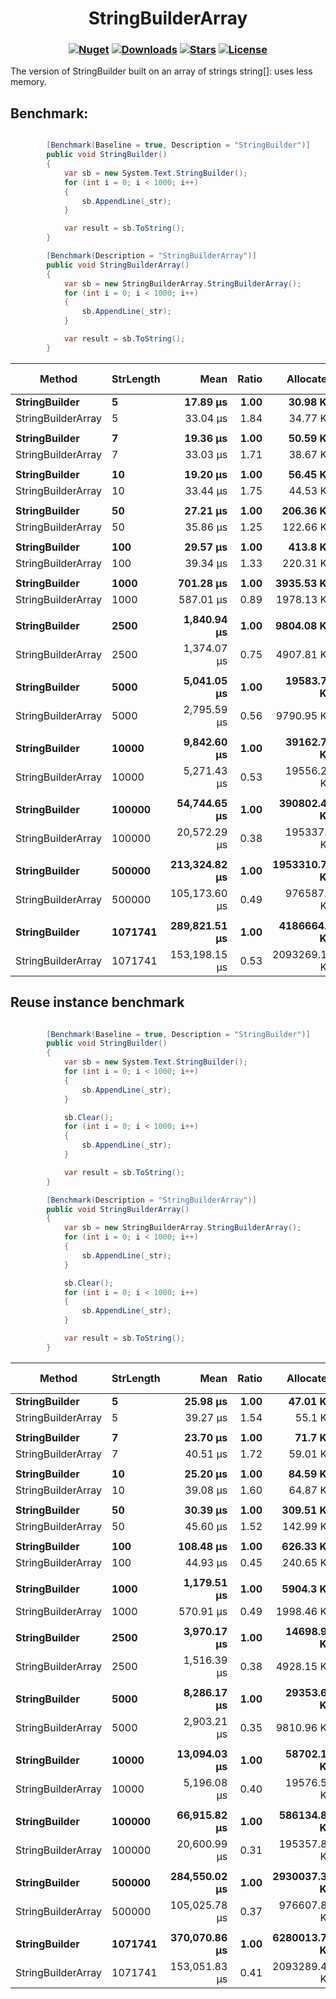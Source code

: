 <h1 align="center">
  <a>StringBuilderArray</a>
</h1>

<h3 align="center">

  [![Nuget](https://img.shields.io/nuget/v/StringBuilderArray?logo=StringBuilderArray)](https://www.nuget.org/packages/StringBuilderArray/)
  [![Downloads](https://img.shields.io/nuget/dt/StringBuilderArray.svg)](https://www.nuget.org/packages/StringBuilderArray/)
  [![Stars](https://img.shields.io/github/stars/SoftStoneDevelop/StringBuilderArray?color=brightgreen)](https://github.com/SoftStoneDevelop/StringBuilderArray/stargazers)
  [![License](https://img.shields.io/badge/license-MIT-blue.svg)](LICENSE)

</h3>

The version of StringBuilder built on an array of strings string[]: uses less memory.

## Benchmark:

```C#

        [Benchmark(Baseline = true, Description = "StringBuilder")]
        public void StringBuilder()
        {
            var sb = new System.Text.StringBuilder();
            for (int i = 0; i < 1000; i++)
            {
                sb.AppendLine(_str);
            }

            var result = sb.ToString();
        }

        [Benchmark(Description = "StringBuilderArray")]
        public void StringBuilderArray()
        {
            var sb = new StringBuilderArray.StringBuilderArray();
            for (int i = 0; i < 1000; i++)
            {
                sb.AppendLine(_str);
            }

            var result = sb.ToString();
        }

```

|             Method | StrLength |          Mean | Ratio |     Allocated | Alloc Ratio |
|------------------- |---------- |--------------:|------:|--------------:|------------:|
|      **StringBuilder** |         **5** |      **17.89 μs** |  **1.00** |      **30.98 KB** |        **1.00** |
| StringBuilderArray |         5 |      33.04 μs |  1.84 |      34.77 KB |        1.12 |
|                    |           |               |       |               |             |
|      **StringBuilder** |         **7** |      **19.36 μs** |  **1.00** |      **50.59 KB** |        **1.00** |
| StringBuilderArray |         7 |      33.03 μs |  1.71 |      38.67 KB |        0.76 |
|                    |           |               |       |               |             |
|      **StringBuilder** |        **10** |      **19.20 μs** |  **1.00** |      **56.45 KB** |        **1.00** |
| StringBuilderArray |        10 |      33.44 μs |  1.75 |      44.53 KB |        0.79 |
|                    |           |               |       |               |             |
|      **StringBuilder** |        **50** |      **27.21 μs** |  **1.00** |     **206.36 KB** |        **1.00** |
| StringBuilderArray |        50 |      35.86 μs |  1.25 |     122.66 KB |        0.59 |
|                    |           |               |       |               |             |
|      **StringBuilder** |       **100** |      **29.57 μs** |  **1.00** |      **413.8 KB** |        **1.00** |
| StringBuilderArray |       100 |      39.34 μs |  1.33 |     220.31 KB |        0.53 |
|                    |           |               |       |               |             |
|      **StringBuilder** |      **1000** |     **701.28 μs** |  **1.00** |    **3935.53 KB** |        **1.00** |
| StringBuilderArray |      1000 |     587.01 μs |  0.89 |    1978.13 KB |        0.50 |
|                    |           |               |       |               |             |
|      **StringBuilder** |      **2500** |   **1,840.94 μs** |  **1.00** |    **9804.08 KB** |        **1.00** |
| StringBuilderArray |      2500 |   1,374.07 μs |  0.75 |    4907.81 KB |        0.50 |
|                    |           |               |       |               |             |
|      **StringBuilder** |      **5000** |   **5,041.05 μs** |  **1.00** |   **19583.76 KB** |        **1.00** |
| StringBuilderArray |      5000 |   2,795.59 μs |  0.56 |    9790.95 KB |        0.50 |
|                    |           |               |       |               |             |
|      **StringBuilder** |     **10000** |   **9,842.60 μs** |  **1.00** |   **39162.77 KB** |        **1.00** |
| StringBuilderArray |     10000 |   5,271.43 μs |  0.53 |   19556.25 KB |        0.50 |
|                    |           |               |       |               |             |
|      **StringBuilder** |    **100000** |  **54,744.65 μs** |  **1.00** |  **390802.46 KB** |        **1.00** |
| StringBuilderArray |    100000 |  20,572.29 μs |  0.38 |   195337.5 KB |        0.50 |
|                    |           |               |       |               |             |
|      **StringBuilder** |    **500000** | **213,324.82 μs** |  **1.00** | **1953310.77 KB** |        **1.00** |
| StringBuilderArray |    500000 | 105,173.60 μs |  0.49 |   976587.5 KB |        0.50 |
|                    |           |               |       |               |             |
|      **StringBuilder** |   **1071741** | **289,821.51 μs** |  **1.00** |  **4186664.2 KB** |        **1.00** |
| StringBuilderArray |   1071741 | 153,198.15 μs |  0.53 | 2093269.14 KB |        0.50 |

## Reuse instance benchmark
```C#

        [Benchmark(Baseline = true, Description = "StringBuilder")]
        public void StringBuilder()
        {
            var sb = new System.Text.StringBuilder();
            for (int i = 0; i < 1000; i++)
            {
                sb.AppendLine(_str);
            }

            sb.Clear();
            for (int i = 0; i < 1000; i++)
            {
                sb.AppendLine(_str);
            }

            var result = sb.ToString();
        }

        [Benchmark(Description = "StringBuilderArray")]
        public void StringBuilderArray()
        {
            var sb = new StringBuilderArray.StringBuilderArray();
            for (int i = 0; i < 1000; i++)
            {
                sb.AppendLine(_str);
            }

            sb.Clear();
            for (int i = 0; i < 1000; i++)
            {
                sb.AppendLine(_str);
            }

            var result = sb.ToString();
        }

```

|             Method | StrLength |          Mean | Ratio |     Allocated | Alloc Ratio |
|------------------- |---------- |--------------:|------:|--------------:|------------:|
|      **StringBuilder** |         **5** |      **25.98 μs** |  **1.00** |      **47.01 KB** |        **1.00** |
| StringBuilderArray |         5 |      39.27 μs |  1.54 |       55.1 KB |        1.17 |
|                    |           |               |       |               |             |
|      **StringBuilder** |         **7** |      **23.70 μs** |  **1.00** |       **71.7 KB** |        **1.00** |
| StringBuilderArray |         7 |      40.51 μs |  1.72 |      59.01 KB |        0.82 |
|                    |           |               |       |               |             |
|      **StringBuilder** |        **10** |      **25.20 μs** |  **1.00** |      **84.59 KB** |        **1.00** |
| StringBuilderArray |        10 |      39.08 μs |  1.60 |      64.87 KB |        0.77 |
|                    |           |               |       |               |             |
|      **StringBuilder** |        **50** |      **30.39 μs** |  **1.00** |     **309.51 KB** |        **1.00** |
| StringBuilderArray |        50 |      45.60 μs |  1.52 |     142.99 KB |        0.46 |
|                    |           |               |       |               |             |
|      **StringBuilder** |       **100** |     **108.48 μs** |  **1.00** |     **626.33 KB** |        **1.00** |
| StringBuilderArray |       100 |      44.93 μs |  0.45 |     240.65 KB |        0.38 |
|                    |           |               |       |               |             |
|      **StringBuilder** |      **1000** |   **1,179.51 μs** |  **1.00** |     **5904.3 KB** |        **1.00** |
| StringBuilderArray |      1000 |     570.91 μs |  0.49 |    1998.46 KB |        0.34 |
|                    |           |               |       |               |             |
|      **StringBuilder** |      **2500** |   **3,970.17 μs** |  **1.00** |   **14698.94 KB** |        **1.00** |
| StringBuilderArray |      2500 |   1,516.39 μs |  0.38 |    4928.15 KB |        0.34 |
|                    |           |               |       |               |             |
|      **StringBuilder** |      **5000** |   **8,286.17 μs** |  **1.00** |   **29353.62 KB** |        **1.00** |
| StringBuilderArray |      5000 |   2,903.21 μs |  0.35 |    9810.96 KB |        0.33 |
|                    |           |               |       |               |             |
|      **StringBuilder** |     **10000** |  **13,094.03 μs** |  **1.00** |   **58702.15 KB** |        **1.00** |
| StringBuilderArray |     10000 |   5,196.08 μs |  0.40 |   19576.59 KB |        0.33 |
|                    |           |               |       |               |             |
|      **StringBuilder** |    **100000** |  **66,915.82 μs** |  **1.00** |  **586134.84 KB** |        **1.00** |
| StringBuilderArray |    100000 |  20,600.99 μs |  0.31 |  195357.84 KB |        0.33 |
|                    |           |               |       |               |             |
|      **StringBuilder** |    **500000** | **284,550.02 μs** |  **1.00** | **2930037.34 KB** |        **1.00** |
| StringBuilderArray |    500000 | 105,025.78 μs |  0.37 |  976607.84 KB |        0.33 |
|                    |           |               |       |               |             |
|      **StringBuilder** |   **1071741** | **370,070.86 μs** |  **1.00** | **6280013.72 KB** |        **1.00** |
| StringBuilderArray |   1071741 | 153,051.83 μs |  0.41 | 2093289.48 KB |        0.33 |
